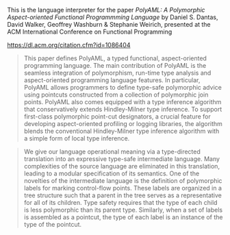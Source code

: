 This is the language interpreter for the paper *PolyAML: A Polymorphic Aspect-oriented Functional Programmming Language* by Daniel S. Dantas, David Walker, Geoffrey Washburn & Stephanie Weirich, presented at the ACM International Conference on Functional Programming

https://dl.acm.org/citation.cfm?id=1086404

> This paper defines PolyAML, a typed functional, aspect-oriented programming language. The main contribution of PolyAML is the seamless integration of polymorphism, run-time type analysis and aspect-oriented programming language features. In particular, PolyAML allows programmers to define type-safe polymorphic advice using pointcuts constructed from a collection of polymorphic join points. PolyAML also comes equipped with a type inference algorithm that conservatively extends Hindley-Milner type inference. To support first-class polymorphic point-cut designators, a crucial feature for developing aspect-oriented profiling or logging libraries, the algorithm blends the conventional Hindley-Milner type inference algorithm with a simple form of local type inference.

> We give our language operational meaning via a type-directed translation into an expressive type-safe intermediate language. Many complexities of the source language are eliminated in this translation, leading to a modular specification of its semantics. One of the novelties of the intermediate language is the definition of polymorphic labels for marking control-flow points. These labels are organized in a tree structure such that a parent in the tree serves as a representative for all of its children. Type safety requires that the type of each child is less polymorphic than its parent type. Similarly, when a set of labels is assembled as a pointcut, the type of each label is an instance of the type of the pointcut.
